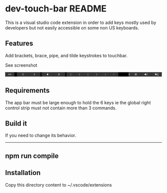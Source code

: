 # dev-touch-bar README

This is a visual studio code extension in order to add keys mostly used by developers but not easily accessible on some non US keyboards.

## Features

Add brackets, brace, pipe, and tilde keystrokes to touchbar.

See screenshot 

![](screenshot.png)

## Requirements

The app bar must be large enough to hold the 6 keys ie the global right control strip must not contain
more than 3 commands.


## Build it 

If you need to change its behavior.

---
npm run compile
---

## Installation 

Copy this directory content to ~/.vscode/extensions